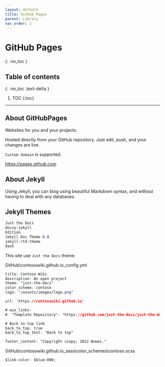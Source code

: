 ```yaml
---
layout: default
title: GitHub Pages
parent: Library
nav_order: 1
---
```


# GitHub Pages
{: .no_toc }

## Table of contents
{: .no_toc .text-delta }

1. TOC
{:toc}

---

## About GitHubPages

Websites for you and your projects.

Hosted directly from your GitHub repository. Just edit, push, and your changes are live.

`Custom domain` is supported.

https://pages.github.com

## About Jekyll

Using Jekyll, you can blog using beautiful Markdown syntax, and without having to deal with any databases.

## Jekyll Themes

```css
Just the Docs
docsy-jekyll
Edition
Jekyll Doc Theme 6.0
jekyll-rtd-theme
dash
```

This site use `Just the Docs` theme.

GitHub\contosowiki.github.io\_config.yml
```css
title: Contoso Wiki
description: An open project
theme: "just-the-docs"
color_scheme: contoso
logo: "/assets/images/logo.png"

url: 'https://contosowiki.github.io'

# aux_links:
#  "Template Repository": "https://github.com/just-the-docs/just-the-docs-template"

# Back to top link
back_to_top: true
back_to_top_text: "Back to top"

footer_content: "Copyright &copy; 2022 Wuwei."
```

GitHub\contosowiki.github.io\_sass\color_schemes\contoso.scss
```css
$link-color: $blue-000;
```